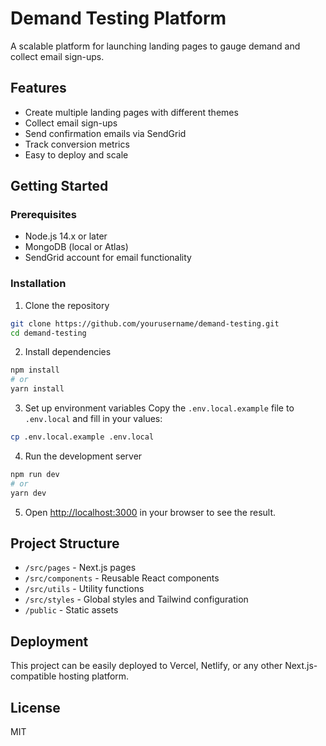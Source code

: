 # Demand Testing Platform

A scalable platform for launching landing pages to gauge demand and collect email sign-ups.

## Features

- Create multiple landing pages with different themes
- Collect email sign-ups
- Send confirmation emails via SendGrid
- Track conversion metrics
- Easy to deploy and scale

## Getting Started

### Prerequisites

- Node.js 14.x or later
- MongoDB (local or Atlas)
- SendGrid account for email functionality

### Installation

1. Clone the repository
```bash
git clone https://github.com/yourusername/demand-testing.git
cd demand-testing
```

2. Install dependencies
```bash
npm install
# or
yarn install
```

3. Set up environment variables
Copy the `.env.local.example` file to `.env.local` and fill in your values:
```bash
cp .env.local.example .env.local
```

4. Run the development server
```bash
npm run dev
# or
yarn dev
```

5. Open [http://localhost:3000](http://localhost:3000) in your browser to see the result.

## Project Structure

- `/src/pages` - Next.js pages
- `/src/components` - Reusable React components
- `/src/utils` - Utility functions
- `/src/styles` - Global styles and Tailwind configuration
- `/public` - Static assets

## Deployment

This project can be easily deployed to Vercel, Netlify, or any other Next.js-compatible hosting platform.

## License

MIT 